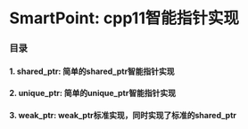 # SmartPoint: cpp11智能指针实现

### 目录

#### 1. shared_ptr: 简单的shared_ptr智能指针实现
#### 2. unique_ptr: 简单的unique_ptr智能指针实现
#### 3. weak_ptr: weak_ptr标准实现，同时实现了标准的shared_ptr
